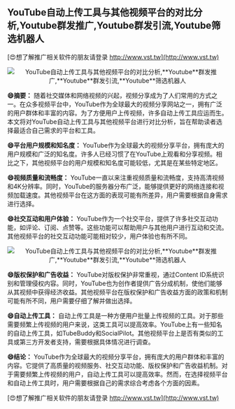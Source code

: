 ## **YouTube自动上传工具与其他视频平台的对比分析,**Youtube**群发推广,**Youtube**群发引流,**Youtube**筛选机器人**

[😍想了解推广相关软件的朋友请登录 http://www.vst.tw](http://www.vst.tw)

 <center><img src="https://vst.tw/MP4/tuiguang/png/3.png" alt="YouTube自动上传工具与其他视频平台的对比分析,**Youtube**群发推广,**Youtube**群发引流,**Youtube**筛选机器人"></center>

**😄摘要：**
随着社交媒体和网络视频的兴起，视频分享成为了人们常用的方式之一。在众多视频平台中，YouTube作为全球最大的视频分享网站之一，拥有广泛的用户群体和丰富的内容。为了方便用户上传视频，许多自动上传工具应运而生。本文将对YouTube自动上传工具与其他视频平台进行对比分析，旨在帮助读者选择最适合自己需求的平台和工具。

**😄平台用户规模和知名度：**
YouTube作为全球最大的视频分享平台，拥有庞大的用户规模和广泛的知名度。许多人已经习惯了在YouTube上观看和分享视频。相比之下，其他视频平台的用户规模和知名度可能较低，尤其是在某些特定地区。

**😄视频质量和流畅度：**
YouTube一直以来注重视频质量和流畅度，支持高清视频和4K分辨率。同时，YouTube的服务器分布广泛，能够提供更好的网络连接和视频加载速度。其他视频平台在这方面的表现可能有所差异，用户需要根据自身需求进行选择。

**😄社交互动和用户体验：**
YouTube作为一个社交平台，提供了许多社交互动功能，如评论、订阅、点赞等。这些功能可以帮助用户与其他用户进行互动和交流。其他视频平台的社交互动功能可能相对较少，用户体验也有所不同。

 <center><img src="https://vst.tw/MP4/tuiguang/png/2.png" alt="YouTube自动上传工具与其他视频平台的对比分析,**Youtube**群发推广,**Youtube**群发引流,**Youtube**筛选机器人"></center>

**😄版权保护和广告收益：**
YouTube对版权保护非常重视，通过Content ID系统识别和管理侵权内容。同时，YouTube也为创作者提供广告分成机制，使他们能够从其视频中获得经济收益。其他视频平台在版权保护和广告收益方面的政策和机制可能有所不同，用户需要仔细了解并做出选择。

**😄自动上传工具：**
自动上传工具是一种方便用户批量上传视频的工具。对于那些需要频繁上传视频的用户来说，这类工具可以提高效率。YouTube上有一些知名的自动上传工具，如TubeBuddy和SocialPilot。其他视频平台上是否有类似的工具或第三方开发者支持，需要根据具体情况进行调查。

**😄结论：**
YouTube作为全球最大的视频分享平台，拥有庞大的用户群体和丰富的内容。它提供了高质量的视频服务、社交互动功能、版权保护和广告收益机制。对于需要频繁上传视频的用户，自动上传工具可以提高效率。然而，在选择视频平台和自动上传工具时，用户需要根据自己的需求综合考虑各个方面的因素。

[😍想了解推广相关软件的朋友请登录 http://www.vst.tw](http://www.vst.tw)



